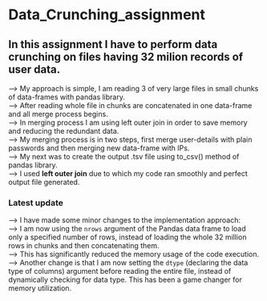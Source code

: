 # Data_Crunching_assignment

## In this assignment I have to perform data crunching on files having 32 milion records of user data.<br>

--> My approach is simple, I am reading 3 of very large files in small chunks of data-frames with pandas library.<br>
--> After reading whole file in chunks are concatenated in one data-frame and all merge process begins.<br>
--> In merging process I am using left outer join in order to save memory and reducing the redundant data.<br>
--> My merging process is in two steps, first merge user-details with plain passwords and then merging new data-frame with IPs.<br>
--> My next was to create the output .tsv file using to_csv() method of pandas library.<br>
--> I used <b>left outer join</b> due to which my code ran smoothly and perfect output file generated.
<br>

### Latest update

--> I have made some minor changes to the implementation approach:<br>
--> I am now using the `nrows` argument of the Pandas data frame to load only a specified number of rows, instead of loading the whole 32 million rows in chunks and     then concatenating them.<br>
--> This has significantly reduced the memory usage of the code execution.<br>
--> Another change is that I am now setting the `dtype` (declaring the data type of columns) argument before reading the entire file, instead of dynamically checking for data type. This has been a game changer for memory utilization.<br>
